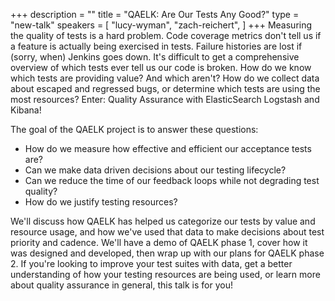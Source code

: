 +++
description = ""
title = "QAELK: Are Our Tests Any Good?"
type = "new-talk"
speakers = [
        "lucy-wyman",
        "zach-reichert",
]
+++
Measuring the quality of tests is a hard problem. Code coverage metrics don't tell us if a feature is actually being exercised in tests. Failure histories are lost if (sorry, when) Jenkins goes down. It's difficult to get a comprehensive overview of which tests ever tell us our code is broken. How do we know which tests are providing value? And which aren't? How do we collect data about escaped and regressed bugs, or determine which tests are using the most resources? Enter: Quality Assurance with ElasticSearch Logstash and Kibana!

The goal of the QAELK project is to answer these questions:

* How do we measure how effective and efficient our acceptance tests are?
* Can we make data driven decisions about our testing lifecycle?
* Can we reduce the time of our feedback loops while not degrading test quality?
* How do we justify testing resources?

We'll discuss how QAELK has helped us categorize our tests by value and resource usage, and how we've used that data to make decisions about test priority and cadence. We'll have a demo of QAELK phase 1, cover how it was designed and developed, then wrap up with our plans for QAELK phase 2. If you're looking to improve your test suites with data, get a better understanding of how your testing resources are being used, or learn more about quality assurance in general, this talk is for you!